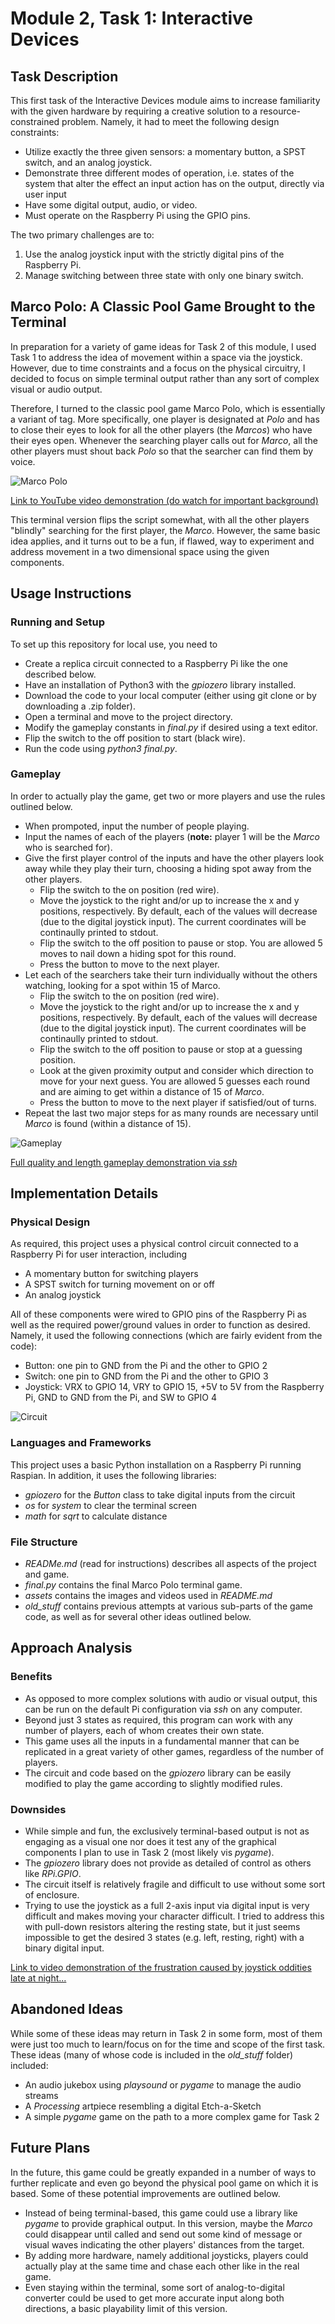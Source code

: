 # Module 2, Task 1: Interactive Devices


## Task Description
This first task of the Interactive Devices module aims to increase familiarity with the given hardware by requiring a creative solution to a resource-constrained problem. Namely, it had to meet the following design constraints:
- Utilize exactly the three given sensors: a momentary button, a SPST switch, and an analog joystick.
- Demonstrate three different modes of operation, i.e. states of the system that alter the effect an input action has on the output, directly via user input
- Have some digital output, audio, or video.
- Must operate on the Raspberry Pi using the GPIO pins.

The two primary challenges are to:
1. Use the analog joystick input with the strictly digital pins of the Raspberry Pi.
2. Manage switching between three state with only one binary switch.


## Marco Polo: A Classic Pool Game Brought to the Terminal
In preparation for a variety of game ideas for Task 2 of this module, I used Task 1 to address the idea of movement within a space via the joystick. However, due to time constraints and a focus on the physical circuitry, I decided to focus on simple terminal output rather than any sort of complex visual or audio output.

Therefore, I turned to the classic pool game Marco Polo, which is essentially a variant of tag. More specifically, one player is designated at *Polo* and has to close their eyes to look for all the other players (the *Marcos*) who have their eyes open. Whenever the searching player calls out for *Marco*, all the other players must shout back *Polo* so that the searcher can find them by voice.

![Marco Polo](assets/marco_polo.png)

[Link to YouTube video demonstration (do watch for important background)](https://youtu.be/zjoAy5AJkwY)

This terminal version flips the script somewhat, with all the other players "blindly" searching for the first player, the *Marco*. However, the same basic idea applies, and it turns out to be a fun, if flawed, way to experiment and address movement in a two dimensional space using the given components.


## Usage Instructions

### Running and Setup
To set up this repository for local use, you need to
- Create a replica circuit connected to a Raspberry Pi like the one described below.
- Have an installation of Python3 with the *gpiozero* library installed.
- Download the code to your local computer (either using git clone or by downloading a .zip folder).
- Open a terminal and move to the project directory.
- Modify the gameplay constants in *final.py* if desired using a text editor.
- Flip the switch to the off position to start (black wire).
- Run the code using *python3 final.py*.

### Gameplay
In order to actually play the game, get two or more players and use the rules outlined below.
- When prompoted, input the number of people playing.
- Input the names of each of the players (**note:** player 1 will be the *Marco* who is searched for).
- Give the first player control of the inputs and have the other players look away while they play their turn, choosing a hiding spot away from the other players.
    - Flip the switch to the on position (red wire).
    - Move the joystick to the right and/or up to increase the x and y positions, respectively. By default, each of the values will decrease (due to the digital joystick input). The current coordinates will be continaully printed to stdout.
    - Flip the switch to the off position to pause or stop. You are allowed 5 moves to nail down a hiding spot for this round.
    - Press the button to move to the next player.
- Let each of the searchers take their turn individually without the others watching, looking for a spot within 15 of Marco.
    - Flip the switch to the on position (red wire).
    - Move the joystick to the right and/or up to increase the x and y positions, respectively. By default, each of the values will decrease (due to the digital joystick input). The current coordinates will be continaully printed to stdout.
    - Flip the switch to the off position to pause or stop at a guessing position.
    - Look at the given proximity output and consider which direction to move for your next guess. You are allowed 5 guesses each round and are aiming to get within a distance of 15 of *Marco*.
    - Press the button to move to the next player if satisfied/out of turns.
- Repeat the last two major steps for as many rounds are necessary until *Marco* is found (within a distance of 15).

![Gameplay](assets/gameplay.gif)

[Full quality and length gameplay demonstration via *ssh*](assets/gameplay_screen_recording.mov)


## Implementation Details

### Physical Design
As required, this project uses a physical control circuit connected to a Raspberry Pi for user interaction, including
- A momentary button for switching players
- A SPST switch for turning movement on or off
- An analog joystick

All of these components were wired to GPIO pins of the Raspberry Pi as well as the required power/ground values in order to function as desired. Namely, it used the following connections (which are fairly evident from the code):
- Button: one pin to GND from the Pi and the other to GPIO 2
- Switch: one pin to GND from the Pi and the other to GPIO 3
- Joystick: VRX to GPIO 14, VRY to GPIO 15, +5V to 5V from the Raspberry Pi, GND to GND from the Pi, and SW to GPIO 4

![Circuit](assets/circuit.JPG)

### Languages and Frameworks
This project uses a basic Python installation on a Raspberry Pi running Raspian. In addition, it uses the following libraries:
- *gpiozero* for the *Button* class to take digital inputs from the circuit
- *os* for *system* to clear the terminal screen
- *math* for *sqrt* to calculate distance

### File Structure
- *READMe.md* (read for instructions) describes all aspects of the project and game.
- *final.py* contains the final Marco Polo terminal game.
- *assets* contains the images and videos used in *README.md*
- *old_stuff* contains previous attempts at various sub-parts of the game code, as well as for several other ideas outlined below.


## Approach Analysis

### Benefits
- As opposed to more complex solutions with audio or visual output, this can be run on the default Pi configuration via *ssh* on any computer.
- Beyond just 3 states as required, this program can work with any number of players, each of whom creates their own state.
- This game uses all the inputs in a fundamental manner that can be replicated in a great variety of other games, regardless of the number of players.
- The circuit and code based on the *gpiozero* library can be easily modified to play the game according to slightly modified rules.

### Downsides
- While simple and fun, the exclusively terminal-based output is not as engaging as a visual one nor does it test any of the graphical components I plan to use in Task 2 (most likely vis *pygame*).
- The *gpiozero* library does not provide as detailed of control as others like *RPi.GPIO*.
- The circuit itself is relatively fragile and difficult to use without some sort of enclosure.
- Trying to use the joystick as a full 2-axis input via digital input is very difficult and makes moving your character difficult. I tried to address this with pull-down resistors altering the resting state, but it just seems impossible to get the desired 3 states (e.g. left, resting, right) with a binary digital input.

[Link to video demonstration of the frustration caused by joystick oddities late at night...](https://drive.google.com/file/d/1k-CLAhUNHLnZfPEp-Tc-I_WQrhwyUld9/view?usp=sharing)


## Abandoned Ideas
While some of these ideas may return in Task 2 in some form, most of them were just too much to learn/focus on for the time and scope of the first task. These ideas (many of whose code is included in the *old_stuff* folder) included:
- An audio jukebox using *playsound* or *pygame* to manage the audio streams
- A *Processing* artpiece resembling a digital Etch-a-Sketch
- A simple *pygame* game on the path to a more complex game for Task 2


## Future Plans
In the future, this game could be greatly expanded in a number of ways to further replicate and even go beyond the physical pool game on which it is based. Some of these potential improvements are outlined below.
- Instead of being terminal-based, this game could use a library like *pygame* to provide graphical output. In this version, maybe the *Marco* could disappear until called and send out some kind of message or visual waves indicating the other players' distances from the target.
- By adding more hardware, namely additional joysticks, players could actually play at the same time and chase each other like in the real game.
- Even staying within the terminal, some sort of analog-to-digital converter could be used to get more accurate input along both directions, a basic playability limit of this version.
